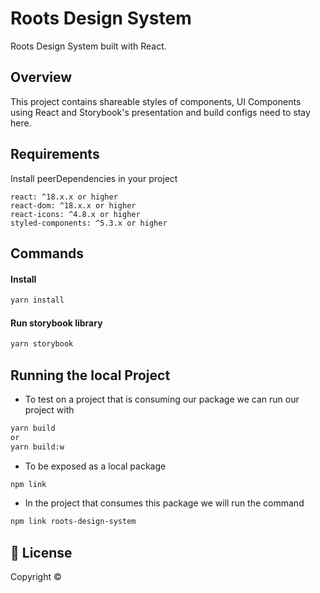 
# Roots Design System

Roots Design System built with React.

## Overview

This project contains shareable styles of components, UI Components using React and Storybook's presentation and build configs need to stay here.

## Requirements

Install peerDependencies in your project

```
react: ^18.x.x or higher
react-dom: ^18.x.x or higher
react-icons: ^4.8.x or higher
styled-components: ^5.3.x or higher
```

## Commands

#### Install
```sh
yarn install
```
#### Run storybook library

```sh
yarn storybook
```

## Running the local Project

- To test on a project that is consuming our package we can run our project with
``` sh
yarn build 
or 
yarn build:w
```

- To be exposed as a local package
``` sh
npm link
```

- In the project that consumes this package we will run the command
``` sh
npm link roots-design-system
```


## 📝 License

Copyright ©
